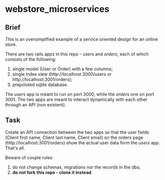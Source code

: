 # webstore_microservices

## Brief

This is an oversimplified example of a service oriented design for an online store.

There are two rails apps in this repo - _users_ and _orders_, each of which consists of the following:

1. single model (User or Order) with a few columns;
2. single index view (http://localhost:3000/users or http://localhost:3001/orders);
3. prepoluted sqlite database.

The _users_ app is meant to run on port 3000, while the _orders_ one on port 3001. The two apps are meant to interact dynamically with each other through an API (non existent).

## Task

Create an API connection between the two apps so that the user fields (Client first name, Client last name, Client email) on the orders page (http://localhost:3001/orders) show the actual user data form the _users_ app. That's all.

Beware of couple rules:

1. do not change schemas, migrations nor the records in the dbs;
2. **do not fork this repo - clone it instead**.
